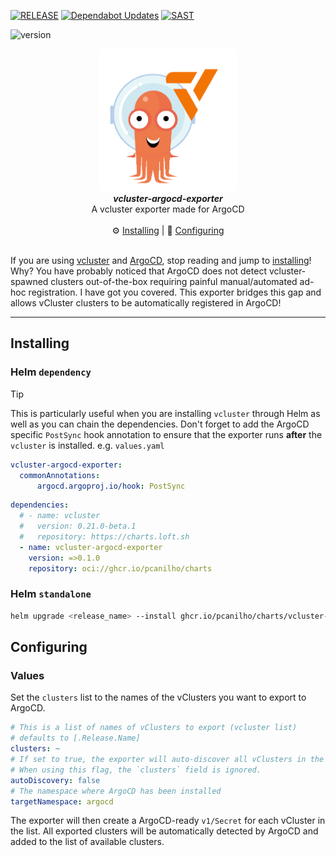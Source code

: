 [![RELEASE](https://github.com/pcanilho/vcluster-argocd-exporter/actions/workflows/release.yaml/badge.svg)](https://github.com/pcanilho/vcluster-argocd-exporter/actions/workflows/release.yaml)
[![Dependabot Updates](https://github.com/pcanilho/vcluster-argocd-exporter/actions/workflows/dependabot/dependabot-updates/badge.svg)](https://github.com/pcanilho/vcluster-argocd-exporter/actions/workflows/dependabot/dependabot-updates)
[![SAST](https://github.com/pcanilho/vcluster-argocd-exporter/actions/workflows/sast.yaml/badge.svg)](https://github.com/pcanilho/vcluster-argocd-exporter/actions/workflows/sast.yaml)

![version](https://img.shields.io/badge/Version-v0.1.4%20/%20latest-blue)
<p align="center" width="100%">
    <img src="https://github.com/pcanilho/vcluster-argocd-exporter/blob/main/docs/images/logo.png?raw=true" width="220"></img>
    <br>
    <i><b>vcluster-argocd-exporter</b></i>
    <br>
    A vcluster exporter made for ArgoCD
    <br>
    <br>
    ⚙️ <a href="#installing">Installing</a> | 🔎 <a href="#configuring">Configuring</a>
    <br>
    <br>
</p>

If you are using [vcluster](https://www.vcluster.com/) and [ArgoCD](https://argoproj.github.io/argo-cd/), stop reading and jump to [installing](#installing)!
Why? You have probably noticed that ArgoCD does not detect vcluster-spawned clusters out-of-the-box requiring painful manual/automated ad-hoc registration.
I have got you covered. This exporter bridges this gap and allows vCluster clusters to be automatically registered in ArgoCD!

---

## Installing

### Helm `dependency`
> [!TIP]
> This is particularly useful when you are installing `vcluster` through Helm as well as you can chain the dependencies.
> Don't forget to add the ArgoCD specific `PostSync` hook annotation to ensure that the exporter runs **after** the `vcluster` is installed.
> e.g. `values.yaml` 
> ```yaml
> vcluster-argocd-exporter:
>   commonAnnotations:
>       argocd.argoproj.io/hook: PostSync

```yaml
dependencies:
  # - name: vcluster
  #   version: 0.21.0-beta.1
  #   repository: https://charts.loft.sh
  - name: vcluster-argocd-exporter
    version: =>0.1.0
    repository: oci://ghcr.io/pcanilho/charts
```

### Helm `standalone`

```bash
helm upgrade <release_name> --install ghcr.io/pcanilho/charts/vcluster-argocd-exporter -n <namespace> --create-namespace
```

## Configuring

### Values
Set the `clusters` list to the names of the vClusters you want to export to ArgoCD.

```yaml
# This is a list of names of vClusters to export (vcluster list)
# defaults to [.Release.Name]
clusters: ~
# If set to true, the exporter will auto-discover all vClusters in the cluster.
# When using this flag, the `clusters` field is ignored.
autoDiscovery: false
# The namespace where ArgoCD has been installed
targetNamespace: argocd
```
The exporter will then create a ArgoCD-ready `v1/Secret` for each vCluster in the list.
All exported clusters will be automatically detected by ArgoCD and added to the list of available clusters.
